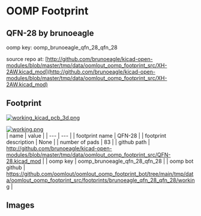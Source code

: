 # OOMP Footprint  
## QFN-28  by brunoeagle  
  
oomp key: oomp_brunoeagle_qfn_28_qfn_28  
  
source repo at: [http://github.com/brunoeagle/kicad-open-modules/blob/master/tmp/data/oomlout_oomp_footprint_src/XH-2AW.kicad_mod](http://github.com/brunoeagle/kicad-open-modules/blob/master/tmp/data/oomlout_oomp_footprint_src/XH-2AW.kicad_mod)  
## Footprint  
  
[![working_kicad_pcb_3d.png](working_kicad_pcb_3d_600.png)](working_kicad_pcb_3d.png)  
  
[![working.png](working_600.png)](working.png)  
| name | value | 
| --- | --- | 
| footprint name | QFN-28 | 
| footprint description | None | 
| number of pads | 83 | 
| github path | http://github.com/brunoeagle/kicad-open-modules/blob/master/tmp/data/oomlout_oomp_footprint_src/QFN-28.kicad_mod | 
| oomp key | oomp_brunoeagle_qfn_28_qfn_28 | 
| oomp bot github | https://github.com/oomlout/oomlout_oomp_footprint_bot/tree/main/tmp/data/oomlout_oomp_footprint_src/footprints/brunoeagle_qfn_28_qfn_28/working | 
## Images  

